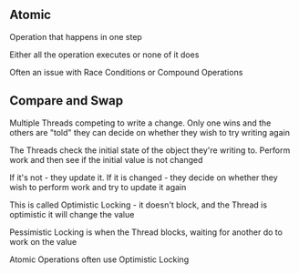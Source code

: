 ## Atomic
Operation that happens in one step

Either all the operation executes or none of it does

Often an issue with Race Conditions or Compound Operations

## Compare and Swap
Multiple Threads competing to write a change. Only one wins and the others are "told" they can decide on whether they wish to try writing again

The Threads check the initial state of the object they're writing to. Perform work and then see if the initial value is not changed

If it's not - they update it. If it is changed - they decide on whether they wish to perform work and try to update it again

This is called Optimistic Locking - it doesn't block, and the Thread is optimistic it will change the value

Pessimistic Locking is when the Thread blocks, waiting for another do to work on the value

Atomic Operations often use Optimistic Locking 